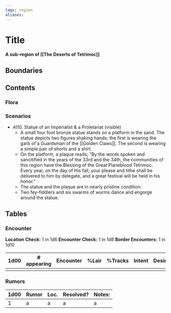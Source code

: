 ```yaml
---
tags: region
aliases:
---
```

# Title
#### A sub-region of [[The Deserts of Tetrimoc]]
## Boundaries
## Contents
### Flora
### Scenarios
- AI10. Statue of an Imperialist & a Proletariat (visible)
	- A small four foot bronze statue stands on a platform in the sand. The statue depicts two figures shaking hands; the first is wearing the garb of a Guardsman of the [[Golden Claws]]. The second is wearing a simple pair of shorts and a shirt.
	- On the platform, a plaque reads; "By the words spoken and sancitified in the years of the 33rd and the 34th, the communities of this region have the Blessing of the Great Planeblood Tetrimoc. Every year, on the day of His fall, your please and tithe shall be delivered to him by delegate, and a great festival will be held in his honor."
	- The statue and the plaque are in nearly pristine condition.
	- Two fey-fiddlers and six swarms of wurms dance and engorge around the statue.

## Tables
### Encounter
**Location Check:** 1 in 1d6
**Encounter Check:** 1 in 1d8
**Border Encounters:** 1 in 1d10


| 1d00 | # appearing | Encounter | %Lair | %Tracks | Intent | Desire |
| ---- | ----------- | --------- | ----- | ------- | ------ | ------ |
|      |             |           |       |         |        |        |

### Rumors
| 1d00 | Rumor | Loc. | Resolved? | Notes: |
|------|-------|------|-----------|--------|
| 1    | a     | a    | a         | a      |